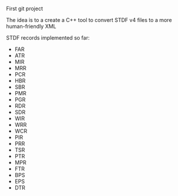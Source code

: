 First git project

The idea is to a create a C++ tool to convert STDF v4 files to a more human-friendly XML

STDF records implemented so far:
- FAR
- ATR
- MIR
- MRR
- PCR
- HBR
- SBR
- PMR
- PGR
- RDR
- SDR
- WIR
- WRR
- WCR
- PIR
- PRR
- TSR
- PTR
- MPR
- FTR
- BPS
- EPS
- DTR